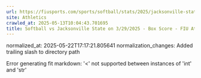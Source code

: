 ```yaml
---
url: https://fiusports.com/sports/softball/stats/2025/jacksonville-state/boxscore/12815/
site: Athletics
crawled_at: 2025-05-13T10:04:43.701695
title: Softball vs Jacksonville State on 3/29/2025 - Box Score - FIU Athletics
---
```

normalized_at: 2025-05-22T17:17:21.805641
normalization_changes: Added trailing slash to directory path

Error generating fit markdown: '<' not supported between instances of 'int' and 'str'